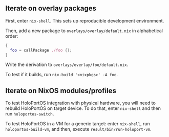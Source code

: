 ## Iterate on overlay packages

First, enter `nix-shell`. This sets up reproducible development environment.

Then, add a new package to `overlays/overlay/default.nix` in alphabetical order:

```nix
{
  foo = callPackage ./foo {};
}
```

Write the derivation to `overlays/overlay/foo/default.nix`.

To test if it builds, run `nix-build '<nixpkgs>' -A foo`.

## Iterate on NixOS modules/profiles

To test HoloPortOS integration with physical hardware, you will need to rebuild
HoloPortOS on target device. To do that, enter `nix-shell` and then run
`holoportos-switch`.

To test HoloPortOS in a VM for a generic target: enter `nix-shell`, run
`holoportos-build-vm`, and then, execute `result/bin/run-holoport-vm`.
